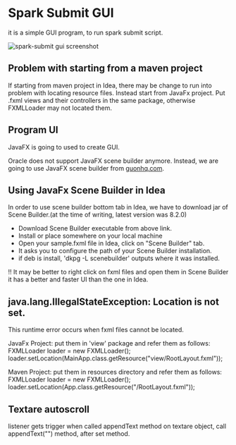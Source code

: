 # Spark Submit GUI
it is a simple GUI program, to run spark submit script.

![spark-submit gui
screenshot](https://github.com/SSSelim/spark-submit-gui/blob/master/spark-submit.png)

## Problem with starting from a maven project
If starting from maven project in Idea, there may be change to run into
problem with locating resource files. Instead start from JavaFx project.
Put .fxml views and their controllers in the same package,
otherwise FXMLLoader may not located them.

## Program UI
JavaFX is going to used to create GUI. 

Oracle does not support JavaFX scene builder anymore. Instead, we are going to
use JavaFX scene builder from [guonhq.com](http://gluonhq.com/labs/scene-builder/).

## Using JavaFx Scene Builder in Idea
In order to use scene builder bottom tab in Idea, we have to download jar of
Scene Builder.(at the time of writing, latest version was 8.2.0)

* Download Scene Builder executable from above link.
* Install or place somewhere on your local machine
* Open your sample.fxml file in Idea, click on "Scene Builder" tab.
* It asks you to configure the path of your Scene Builder installation.
* if deb is install, 'dkpg -L scenebuilder' outputs where it was installed.

!! It may be better to right click on fxml files and open them in Scene Builder
it has a better and faster UI than the one in Idea.

## java.lang.IllegalStateException: Location is not set.
This runtime error occurs when fxml files cannot be located.

JavaFx Project: put them in 'view' package and refer them as follows: 
FXMLLoader loader = new FXMLLoader();
loader.setLocation(MainApp.class.getResource("view/RootLayout.fxml"));

Maven Project: put them in resources directory and refer them as follows:
FXMLLoader loader = new FXMLLoader();
loader.setLocation(App.class.getResource("/RootLayout.fxml"));

## Textare autoscroll
listener gets trigger when called appendText method on textare object,
call appendText("") method, after set method.
